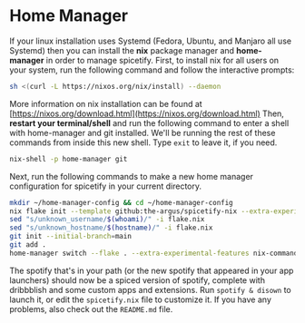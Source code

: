 # Home Manager

If your linux installation uses Systemd (Fedora, Ubuntu, and Manjaro all use
Systemd) then you can install the **nix** package manager and **home-manager**
in order to manage spicetify. First, to install nix for all users on your
system, run the following command and follow the interactive prompts:

```bash
sh <(curl -L https://nixos.org/nix/install) --daemon

```

More information on nix installation can be found at [https://nixos.org/download.html](https://nixos.org/download.html)
Then, **restart your terminal/shell** and run the following command to enter a
shell with home-manager and git installed. We'll be running the rest of these
commands from inside this new shell. Type ``exit`` to leave it, if you need.

```bash
nix-shell -p home-manager git
```

Next, run the following commands to make a new home manager configuration for
spicetify in your current directory.

```bash
mkdir ~/home-manager-config && cd ~/home-manager-config
nix flake init --template github:the-argus/spicetify-nix --extra-experimental-features nix-command --extra-experimental-features flakes
sed "s/unknown_username/$(whoami)/" -i flake.nix
sed "s/unknown_hostname/$(hostname)/" -i flake.nix
git init --initial-branch=main
git add .
home-manager switch --flake . --extra-experimental-features nix-command --extra-experimental-features flakes
```

The spotify that's in your path (or the new spotify that appeared in your app
launchers) should now be a spiced version of spotify, complete with dribbblish
and some custom apps and extensions. Run ``spotify & disown`` to launch it, or
edit the ``spicetify.nix`` file to customize it. If you have any problems, also
check out the ``README.md`` file.
